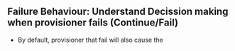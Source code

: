 ## Failure Behaviour: Understand Decission making when provisioner fails (Continue/Fail)
- By default, provisioner that fail will also cause the